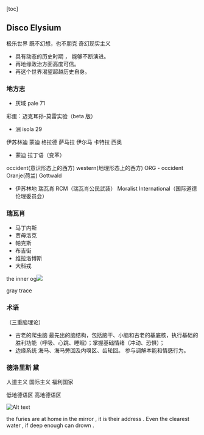 [toc]

## Disco Elysium

极乐世界
既不幻想，也不朋克
奇幻现实主义

- 具有动态的历史时期 ， 能够不断演进。
- 再地缘政治方面高度可信。
- 再这个世界渴望超越历史自身。

### 地方志

- 灰域 pale 71

彩蛋：迈克耳孙-莫雷实验（beta 版）

- 洲 isola 29

伊苏林迪
蒙迪
格拉德
萨马拉
伊尔马
卡特拉
西奥

- 蒙迪
  拉丁语（变革）

occident(意识形态上的西方)
western(地理形态上的西方)
ORG - occident
Oranje(荷兰)
Gottwald

- 伊苏林地
  瑞瓦肖
  RCM（瑞瓦肖公民武装）
  Moralist International（国际道德伦理委员会）

### 瑞瓦肖

- 马丁内斯
- 贾母洛克
- 帕克斯
- 布吉街
- 维拉洛博斯
- 大科戎

the inner og![](https://pic3.zhimg.com/v2-714d201a17c52253497be80935345096_r.jpg)

gray trace

### 术语

（三重脑理论）

- 古老的爬虫脑
  最先出的脑结构，包括脑干、小脑和古老的基底核，执行基础的胜利功能（呼吸、心跳、睡眠）；掌握基础情绪（冲动、恐惧）；
- 边缘系统
  海马、海马旁回及内嗅区、齿轮回。
  参与调解本能和情感行为。

### 德洛里斯 黛

人道主义
国际主义
福利国家

低地德语区
高地德语区

![Alt text](https://image.gcores.com/281ac6f4-3414-41d2-8888-e5f1f669b0f9.png?x-oss-process%3Dimage%2Fquality%2Cq_90%2Fformat%2Cwebp%2Fwatermark%2Cimage_d2F0ZXJtYXJrLnBuZw%2Cg_se%2Cx_10%2Cy_10)

the furies are at home in the mirror , it is their address .
Even the clearest water , if deep enough can drown .
